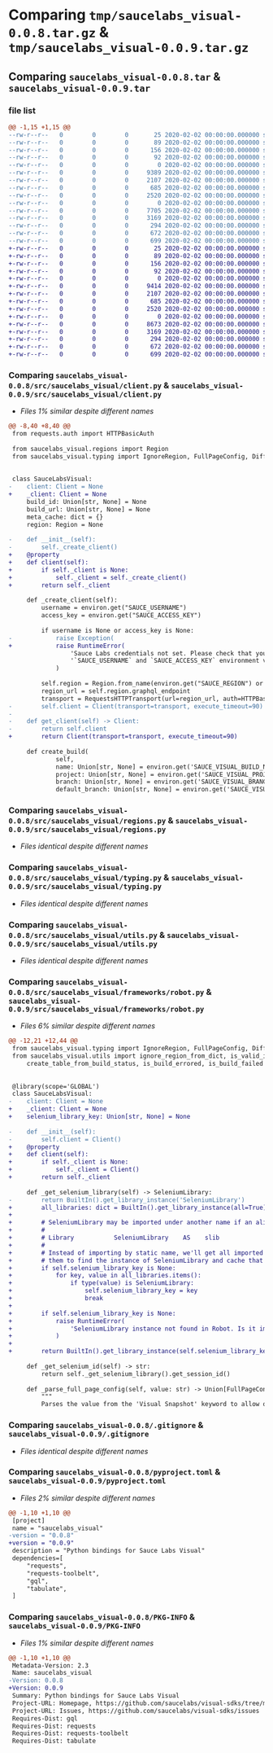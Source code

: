 # Comparing `tmp/saucelabs_visual-0.0.8.tar.gz` & `tmp/saucelabs_visual-0.0.9.tar.gz`

## Comparing `saucelabs_visual-0.0.8.tar` & `saucelabs_visual-0.0.9.tar`

### file list

```diff
@@ -1,15 +1,15 @@
--rw-r--r--   0        0        0       25 2020-02-02 00:00:00.000000 saucelabs_visual-0.0.8/requirements.txt
--rw-r--r--   0        0        0       89 2020-02-02 00:00:00.000000 saucelabs_visual-0.0.8/requirements/build.txt
--rw-r--r--   0        0        0      156 2020-02-02 00:00:00.000000 saucelabs_visual-0.0.8/requirements/dev.txt
--rw-r--r--   0        0        0       92 2020-02-02 00:00:00.000000 saucelabs_visual-0.0.8/requirements/user.txt
--rw-r--r--   0        0        0        0 2020-02-02 00:00:00.000000 saucelabs_visual-0.0.8/src/saucelabs_visual/__init__.py
--rw-r--r--   0        0        0     9389 2020-02-02 00:00:00.000000 saucelabs_visual-0.0.8/src/saucelabs_visual/client.py
--rw-r--r--   0        0        0     2107 2020-02-02 00:00:00.000000 saucelabs_visual-0.0.8/src/saucelabs_visual/regions.py
--rw-r--r--   0        0        0      685 2020-02-02 00:00:00.000000 saucelabs_visual-0.0.8/src/saucelabs_visual/typing.py
--rw-r--r--   0        0        0     2520 2020-02-02 00:00:00.000000 saucelabs_visual-0.0.8/src/saucelabs_visual/utils.py
--rw-r--r--   0        0        0        0 2020-02-02 00:00:00.000000 saucelabs_visual-0.0.8/src/saucelabs_visual/frameworks/__init__.py
--rw-r--r--   0        0        0     7705 2020-02-02 00:00:00.000000 saucelabs_visual-0.0.8/src/saucelabs_visual/frameworks/robot.py
--rw-r--r--   0        0        0     3169 2020-02-02 00:00:00.000000 saucelabs_visual-0.0.8/.gitignore
--rw-r--r--   0        0        0      294 2020-02-02 00:00:00.000000 saucelabs_visual-0.0.8/README.md
--rw-r--r--   0        0        0      672 2020-02-02 00:00:00.000000 saucelabs_visual-0.0.8/pyproject.toml
--rw-r--r--   0        0        0      699 2020-02-02 00:00:00.000000 saucelabs_visual-0.0.8/PKG-INFO
+-rw-r--r--   0        0        0       25 2020-02-02 00:00:00.000000 saucelabs_visual-0.0.9/requirements.txt
+-rw-r--r--   0        0        0       89 2020-02-02 00:00:00.000000 saucelabs_visual-0.0.9/requirements/build.txt
+-rw-r--r--   0        0        0      156 2020-02-02 00:00:00.000000 saucelabs_visual-0.0.9/requirements/dev.txt
+-rw-r--r--   0        0        0       92 2020-02-02 00:00:00.000000 saucelabs_visual-0.0.9/requirements/user.txt
+-rw-r--r--   0        0        0        0 2020-02-02 00:00:00.000000 saucelabs_visual-0.0.9/src/saucelabs_visual/__init__.py
+-rw-r--r--   0        0        0     9414 2020-02-02 00:00:00.000000 saucelabs_visual-0.0.9/src/saucelabs_visual/client.py
+-rw-r--r--   0        0        0     2107 2020-02-02 00:00:00.000000 saucelabs_visual-0.0.9/src/saucelabs_visual/regions.py
+-rw-r--r--   0        0        0      685 2020-02-02 00:00:00.000000 saucelabs_visual-0.0.9/src/saucelabs_visual/typing.py
+-rw-r--r--   0        0        0     2520 2020-02-02 00:00:00.000000 saucelabs_visual-0.0.9/src/saucelabs_visual/utils.py
+-rw-r--r--   0        0        0        0 2020-02-02 00:00:00.000000 saucelabs_visual-0.0.9/src/saucelabs_visual/frameworks/__init__.py
+-rw-r--r--   0        0        0     8673 2020-02-02 00:00:00.000000 saucelabs_visual-0.0.9/src/saucelabs_visual/frameworks/robot.py
+-rw-r--r--   0        0        0     3169 2020-02-02 00:00:00.000000 saucelabs_visual-0.0.9/.gitignore
+-rw-r--r--   0        0        0      294 2020-02-02 00:00:00.000000 saucelabs_visual-0.0.9/README.md
+-rw-r--r--   0        0        0      672 2020-02-02 00:00:00.000000 saucelabs_visual-0.0.9/pyproject.toml
+-rw-r--r--   0        0        0      699 2020-02-02 00:00:00.000000 saucelabs_visual-0.0.9/PKG-INFO
```

### Comparing `saucelabs_visual-0.0.8/src/saucelabs_visual/client.py` & `saucelabs_visual-0.0.9/src/saucelabs_visual/client.py`

 * *Files 1% similar despite different names*

```diff
@@ -8,40 +8,40 @@
 from requests.auth import HTTPBasicAuth
 
 from saucelabs_visual.regions import Region
 from saucelabs_visual.typing import IgnoreRegion, FullPageConfig, DiffingMethod, BuildStatus
 
 
 class SauceLabsVisual:
-    client: Client = None
+    _client: Client = None
     build_id: Union[str, None] = None
     build_url: Union[str, None] = None
     meta_cache: dict = {}
     region: Region = None
 
-    def __init__(self):
-        self._create_client()
+    @property
+    def client(self):
+        if self._client is None:
+            self._client = self._create_client()
+        return self._client
 
     def _create_client(self):
         username = environ.get("SAUCE_USERNAME")
         access_key = environ.get("SAUCE_ACCESS_KEY")
 
         if username is None or access_key is None:
-            raise Exception(
+            raise RuntimeError(
                 'Sauce Labs credentials not set. Please check that you set correctly your '
                 '`SAUCE_USERNAME` and `SAUCE_ACCESS_KEY` environment variables.'
             )
 
         self.region = Region.from_name(environ.get("SAUCE_REGION") or 'us-west-1')
         region_url = self.region.graphql_endpoint
         transport = RequestsHTTPTransport(url=region_url, auth=HTTPBasicAuth(username, access_key))
-        self.client = Client(transport=transport, execute_timeout=90)
-
-    def get_client(self) -> Client:
-        return self.client
+        return Client(transport=transport, execute_timeout=90)
 
     def create_build(
             self,
             name: Union[str, None] = environ.get('SAUCE_VISUAL_BUILD_NAME'),
             project: Union[str, None] = environ.get('SAUCE_VISUAL_PROJECT'),
             branch: Union[str, None] = environ.get('SAUCE_VISUAL_BRANCH'),
             default_branch: Union[str, None] = environ.get('SAUCE_VISUAL_DEFAULT_BRANCH'),
```

### Comparing `saucelabs_visual-0.0.8/src/saucelabs_visual/regions.py` & `saucelabs_visual-0.0.9/src/saucelabs_visual/regions.py`

 * *Files identical despite different names*

### Comparing `saucelabs_visual-0.0.8/src/saucelabs_visual/typing.py` & `saucelabs_visual-0.0.9/src/saucelabs_visual/typing.py`

 * *Files identical despite different names*

### Comparing `saucelabs_visual-0.0.8/src/saucelabs_visual/utils.py` & `saucelabs_visual-0.0.9/src/saucelabs_visual/utils.py`

 * *Files identical despite different names*

### Comparing `saucelabs_visual-0.0.8/src/saucelabs_visual/frameworks/robot.py` & `saucelabs_visual-0.0.9/src/saucelabs_visual/frameworks/robot.py`

 * *Files 6% similar despite different names*

```diff
@@ -12,21 +12,44 @@
 from saucelabs_visual.typing import IgnoreRegion, FullPageConfig, DiffingMethod
 from saucelabs_visual.utils import ignore_region_from_dict, is_valid_ignore_region, \
     create_table_from_build_status, is_build_errored, is_build_failed
 
 
 @library(scope='GLOBAL')
 class SauceLabsVisual:
-    client: Client = None
+    _client: Client = None
+    selenium_library_key: Union[str, None] = None
 
-    def __init__(self):
-        self.client = Client()
+    @property
+    def client(self):
+        if self._client is None:
+            self._client = Client()
+        return self._client
 
     def _get_selenium_library(self) -> SeleniumLibrary:
-        return BuiltIn().get_library_instance('SeleniumLibrary')
+        all_libraries: dict = BuiltIn().get_library_instance(all=True)
+
+        # SeleniumLibrary may be imported under another name if an alias is provided -- ex:
+        #
+        # Library           SeleniumLibrary    AS    slib
+        #
+        # Instead of importing by static name, we'll get all imported libraries and iterate over
+        # them to find the instance of SeleniumLibrary and cache that key.
+        if self.selenium_library_key is None:
+            for key, value in all_libraries.items():
+                if type(value) is SeleniumLibrary:
+                    self.selenium_library_key = key
+                    break
+
+        if self.selenium_library_key is None:
+            raise RuntimeError(
+                'SeleniumLibrary instance not found in Robot. Is it imported in your project?'
+            )
+
+        return BuiltIn().get_library_instance(self.selenium_library_key)
 
     def _get_selenium_id(self) -> str:
         return self._get_selenium_library().get_session_id()
 
     def _parse_full_page_config(self, value: str) -> Union[FullPageConfig, None]:
         """
         Parses the value from the 'Visual Snapshot' keyword to allow optional values and defaults
```

### Comparing `saucelabs_visual-0.0.8/.gitignore` & `saucelabs_visual-0.0.9/.gitignore`

 * *Files identical despite different names*

### Comparing `saucelabs_visual-0.0.8/pyproject.toml` & `saucelabs_visual-0.0.9/pyproject.toml`

 * *Files 2% similar despite different names*

```diff
@@ -1,10 +1,10 @@
 [project]
 name = "saucelabs_visual"
-version = "0.0.8"
+version = "0.0.9"
 description = "Python bindings for Sauce Labs Visual"
 dependencies=[
     "requests",
     "requests-toolbelt",
     "gql",
     "tabulate",
 ]
```

### Comparing `saucelabs_visual-0.0.8/PKG-INFO` & `saucelabs_visual-0.0.9/PKG-INFO`

 * *Files 1% similar despite different names*

```diff
@@ -1,10 +1,10 @@
 Metadata-Version: 2.3
 Name: saucelabs_visual
-Version: 0.0.8
+Version: 0.0.9
 Summary: Python bindings for Sauce Labs Visual
 Project-URL: Homepage, https://github.com/saucelabs/visual-sdks/tree/main/visual-python
 Project-URL: Issues, https://github.com/saucelabs/visual-sdks/issues
 Requires-Dist: gql
 Requires-Dist: requests
 Requires-Dist: requests-toolbelt
 Requires-Dist: tabulate
```

